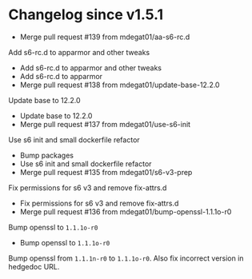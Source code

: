 # Changelog since v1.5.1
- Merge pull request #139 from mdegat01/aa-s6-rc.d

Add s6-rc.d to apparmor and other tweaks 
- Add s6-rc.d to apparmor and other tweaks 
- Add s6-rc.d to apparmor 
- Merge pull request #138 from mdegat01/update-base-12.2.0

Update base to 12.2.0 
- Update base to 12.2.0 
- Merge pull request #137 from mdegat01/use-s6-init

Use s6 init and small dockerfile refactor 
- Bump packages 
- Use s6 init and small dockerfile refactor 
- Merge pull request #135 from mdegat01/s6-v3-prep

Fix permissions for s6 v3 and remove fix-attrs.d 
- Fix permissions for s6 v3 and remove fix-attrs.d 
- Merge pull request #136 from mdegat01/bump-openssl-1.1.1o-r0

Bump openssl to `1.1.1o-r0` 
- Bump openssl to `1.1.1o-r0`

Bump openssl from `1.1.1n-r0` to `1.1.1o-r0`. Also fix incorrect version in hedgedoc URL. 
